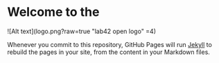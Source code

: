 
# Welcome to the <lab42 OPEN>

![Alt text](logo.png?raw=true "lab42 open logo" =4)

Whenever you commit to this repository, GitHub Pages will run [Jekyll](https://jekyllrb.com/) to rebuild the pages in your site, from the content in your Markdown files.

